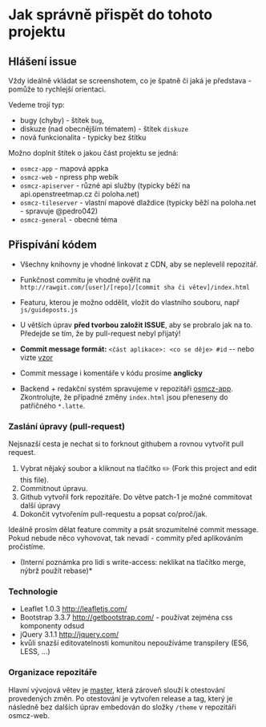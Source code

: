 Jak správně přispět do tohoto projektu
======================================

## Hlášení issue

Vždy ideálně vkládat se screenshotem, co je špatně či jaká je představa - pomůže to rychlejší orientaci.

Vedeme trojí typ:
 - bugy (chyby) - štítek `bug`,
 - diskuze (nad obecnějším tématem) - štítek `diskuze`
 - nová funkcionalita - typicky bez štítku

Možno doplnit štítek o jakou část projektu se jedná:
 - `osmcz-app` - mapová appka
 - `osmcz-web` - npress php webík
 - `osmcz-apiserver` - různé api služby (typicky běží na api.openstreetmap.cz či poloha.net)
 - `osmcz-tileserver` - vlastní mapové dlaždice (typicky běží na poloha.net - spravuje @pedro042)
 - `osmcz-general` - obecné téma


## Přispívání kódem

* Všechny knihovny je vhodné linkovat z CDN, aby se neplevelil repozitář.
* Funkčnost commitu je vhodné ověřit na `http://rawgit.com/[user]/[repo]/[commit sha či větev]/index.html`
* Featuru, kterou je možno oddělit, vložit do vlastního souboru, např `js/guideposts.js`
* U větších úprav **před tvorbou založit ISSUE**, aby se probralo jak na to. Předejde se tím, že by pull-request nebyl přijatý!
* **Commit message formát:** `<část aplikace>: <co se děje> #id`  -- nebo vizte [vzor](https://github.com/osmcz/osmcz/commits/master)
* Commit message i komentáře v kódu prosíme **anglicky**

* Backend + redakční systém spravujeme v repozitáři [osmcz-app](https://github.com/osmcz/osmcz-app). Zkontrolujte, že případné změny `index.html` jsou přeneseny do patřičného `*.latte`.

### Zaslání úpravy (pull-request)
Nejsnazší cesta je nechat si to forknout githubem a rovnou vytvořit pull request.

1. Vybrat nějaký soubor a kliknout na tlačítko :pencil2: (Fork this project and edit this file).
2. Commitnout úpravu.
3. Github vytvořil fork repozitáře. Do větve patch-1 je možné commitovat další úpravy
4. Dokončit vytvořením pull-requestu a popsat co/proč/jak.

Ideálně prosím dělat feature commity a psát srozumitelné commit message. Pokud nebude něco vyhovovat, tak nevadí - commity před aplikováním pročistíme.

* (Interní poznámka pro lidi s write-access: neklikat na tlačítko merge, nýbrž použít rebase)*

### Technologie
* Leaflet 1.0.3 http://leafletjs.com/
* Bootstrap 3.3.7 http://getbootstrap.com/ - používat zejména css komponenty odsud
* jQuery 3.1.1 http://jquery.com/
* kvůli snazší editovatelnosti komunitou nepoužíváme transpilery (ES6, LESS, ...)

### Organizace repozitáře
Hlavní vývojová větev je [master](https://github.com/osmcz/osmcz/tree/master), která zároveň slouží k otestování provedených změn.
Po otestování je vytvořen release a tag, který je následně bez dalších úprav embedován do složky `/theme` v repozitáři osmcz-web.
